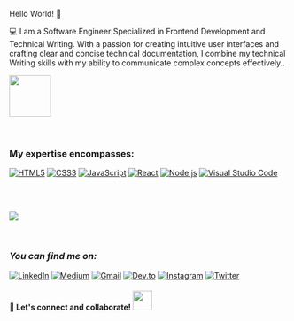 <!--  PROFILE VISIT COUNTER  -->
  
<!--  PROFILE HEADER RHS IMAGE  -->


<!--  PROFILE HEADER INTRO (LHS)  -->
Hello World! 👋

💻 I am a Software Engineer Specialized in Frontend 
Development and Technical Writing. With a passion for 
creating intuitive user interfaces and crafting clear and 
concise technical documentation, I combine my technical 
Writing skills with my ability to communicate complex 
concepts effectively..

<!--  EXCITED CHARACTERS  -->
<img src="https://github.com/Euphemia1/Euphemia1/assets/17312616/cff18550-c17d-43ff-a3c0-4cee7dc8de01" width="75">&nbsp;

</br>

<!--  DIVIDER  -->


<!--  EXPERTISE  -->
### My expertise encompasses:

[![HTML5](https://img.shields.io/badge/-HTML5-E34F26?logo=html5&logoColor=white)](https://developer.mozilla.org/en-US/docs/Web/Guide/HTML/HTML5)
[![CSS3](https://img.shields.io/badge/-CSS3-1572B6?logo=css3&logoColor=white)](https://developer.mozilla.org/en-US/docs/Web/CSS)
[![JavaScript](https://img.shields.io/badge/-JavaScript-F7DF1E?logo=javascript&logoColor=black)](https://developer.mozilla.org/en-US/docs/Web/JavaScript)
[![React](https://img.shields.io/badge/-React-61DAFB?logo=react&logoColor=black)](https://reactjs.org/)
[![Node.js](https://img.shields.io/badge/-Node.js-339933?logo=node.js&logoColor=white)](https://nodejs.org/)
[![Visual Studio Code](https://img.shields.io/badge/-Visual%20Studio%20Code-007ACC?logo=visual-studio-code&logoColor=white)](https://code.visualstudio.com/)

<!--  DIVIDER  -->


</br>

 <!--  DIVIDER  -->


</br>

<!--  HI PIKACHU  -->


<!--  MY GITHUB STAT  -->
<p>  <img src="https://github-readme-stats.vercel.app/api?username=Euphemia1&show_icons=true&count_private=true&custom_title=My%20Github%20Stat&layout=compact&theme=jolly&hide=issues&hide_border=true&hide_title=true,contribs" /> </p>

<!--  DIVIDER  -->


</br>

<!--  CAT  -->

<!--  LANGUAGES USED  -->


<!--  DIVIDER  -->

### _**You can find me on:**_

[![LinkedIn](https://img.shields.io/badge/-LinkedIn-0077B5?style=for-the-badge&logo=linkedin&logoColor=white)](https://www.linkedin.com/in/euphemia-chikungulu-6a5291215/)
[![Medium](https://img.shields.io/badge/-Medium-12100E?style=for-the-badge&logo=medium&logoColor=white)](https://medium.com/@euphemiachikungulu347)
[![Gmail](https://img.shields.io/badge/-Gmail-D14836?style=for-the-badge&logo=gmail&logoColor=white)](mailto:euphemiachikungulu347@gmail.com)
[![Dev.to](https://img.shields.io/badge/-Dev.to-0A0A0A?style=for-the-badge&logo=dev.to&logoColor=white)](https://dev.to/euphemia1)
[![Instagram](https://img.shields.io/badge/-Instagram-E4405F?style=for-the-badge&logo=instagram&logoColor=white)](https://www.instagram.com/_eu_phemia?igsh=MTBsbG5vMXgyeXphcQ==)
[![Twitter](https://img.shields.io/badge/-Twitter-1DA1F2?style=for-the-badge&logo=twitter&logoColor=white)](https://twitter.com/tech_empress)

#### 🚀 Let's connect and collaborate!   <img src="https://cultofthepartyparrot.com/parrots/hd/laptop_parrot.gif" width="35" height="35"/>
